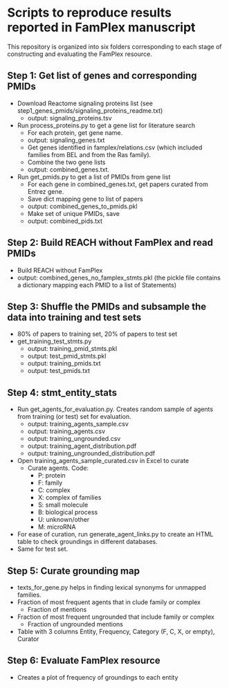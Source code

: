 Scripts to reproduce results reported in FamPlex manuscript
===========================================================

This repository is organized into six folders corresponding to each stage of
constructing and evaluating the FamPlex resource.

Step 1: Get list of genes and corresponding PMIDs
-------------------------------------------------

- Download Reactome signaling proteins list
  (see step1_genes_pmids/signaling_proteins_readme.txt)
  - output: signaling_proteins.tsv
- Run process_proteins.py to get a gene list for literature search
  - For each protein, get gene name.
  - output: signaling_genes.txt
  - Get genes identified in famplex/relations.csv (which included
    families from BEL and from the Ras family).
  - Combine the two gene lists
  - output: combined_genes.txt.
- Run get_pmids.py to get a list of PMIDs from gene list
  - For each gene in combined_genes.txt, get papers curated from Entrez gene.
  - Save dict mapping gene to list of papers
  - output: combined_genes_to_pmids.pkl
  - Make set of unique PMIDs, save
  - output: combined_pids.txt

Step 2: Build REACH without FamPlex and read PMIDs
--------------------------------------------------

- Build REACH without FamPlex
- output: combined_genes_no_famplex_stmts.pkl (the pickle file contains a dictionary
  mapping each PMID to a list of Statements)


Step 3: Shuffle the PMIDs and subsample the data into training and test sets
----------------------------------------------------------------------------
- 80% of papers to training set, 20% of papers to test set
- get_training_test_stmts.py
  - output: training_pmid_stmts.pkl
  - output: test_pmid_stmts.pkl
  - output: training_pmids.txt
  - output: test_pmids.txt

Step 4: stmt_entity_stats
-------------------------
- Run get_agents_for_evaluation.py. Creates random sample of agents from
  training (or test) set for evaluation.
  - output: training_agents_sample.csv
  - output: training_agents.csv
  - output: training_ungrounded.csv
  - output: training_agent_distribution.pdf
  - output: training_ungrounded_distribution.pdf
- Open training_agents_sample_curated.csv in Excel to curate
  - Curate agents. Code:
    - P: protein
    - F: family
    - C: complex
    - X: complex of families
    - S: small molecule
    - B: biological process
    - U: unknown/other
    - M: microRNA
- For ease of curation, run generate_agent_links.py to create an HTML table
  to check groundings in different databases.
- Same for test set.

Step 5: Curate grounding map
----------------------------
  - texts_for_gene.py helps in finding lexical synonyms for unmapped families.
  - Fraction of most frequent agents that in
clude family or complex
    - Fraction of mentions
  - Fraction of most frequent ungrounded that include family or complex
    - Fraction of ungrounded mentions
  - Table with 3 columns Entity, Frequency, Category (F, C, X, or empty),
    Curator

Step 6: Evaluate FamPlex resource
---------------------------------
- Creates a plot of frequency of groundings to each entity
 
